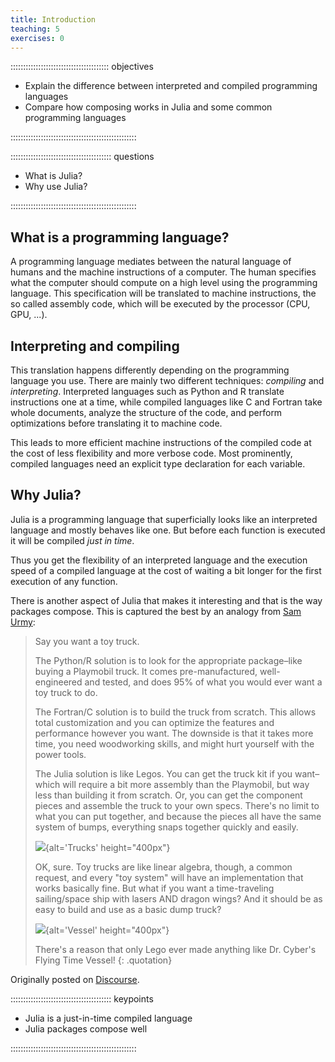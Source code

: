 ```yaml
---
title: Introduction
teaching: 5
exercises: 0
---
```


::::::::::::::::::::::::::::::::::::::: objectives

- Explain the difference between interpreted and compiled programming languages
- Compare how composing works in Julia and some common programming languages

::::::::::::::::::::::::::::::::::::::::::::::::::

:::::::::::::::::::::::::::::::::::::::: questions

- What is Julia?
- Why use Julia?

::::::::::::::::::::::::::::::::::::::::::::::::::

## What is a programming language?

A programming language mediates between the natural language of humans and the
machine instructions of a computer.
The human specifies what the computer should compute on a high level using the
programming language.
This specification will be translated to machine instructions, the so called
assembly code, which will be executed by the processor (CPU, GPU, ...).

## Interpreting and compiling

This translation happens differently depending on the programming language you
use.
There are mainly two different techniques: *compiling* and *interpreting*.
Interpreted languages such as Python and R translate instructions one at a
time, while compiled languages like C and Fortran take whole documents, analyze
the structure of the code, and perform optimizations before translating it to
machine code.

This leads to more efficient machine instructions of the compiled code at the
cost of less flexibility and more verbose code.
Most prominently, compiled languages need an explicit type declaration for each
variable.

## Why Julia?

Julia is a programming language that superficially looks like an interpreted
language and mostly behaves like one.
But before each function is executed it will be compiled *just in time*.

Thus you get the flexibility of an interpreted language and the execution speed
of a compiled language at the cost of waiting a bit longer for the first
execution of any function.

There is another aspect of Julia that makes it interesting and that is the way
packages compose.
This is captured the best by an analogy from [Sam Urmy](https://github.com/ElOceanografo):

> Say you want a toy truck.
> 
> The Python/R solution is to look for the appropriate package–like buying a
> Playmobil truck. It comes pre-manufactured, well-engineered and tested, and
> does 95% of what you would ever want a toy truck to do.
> 
> The Fortran/C solution is to build the truck from scratch. This allows total
> customization and you can optimize the features and performance however you
> want. The downside is that it takes more time, you need woodworking skills,
> and might hurt yourself with the power tools.
> 
> The Julia solution is like Legos. You can get the truck kit if you want–which
> will require a bit more assembly than the Playmobil, but way less than
> building it from scratch. Or, you can get the component pieces and assemble
> the truck to your own specs. There's no limit to what you can put together,
> and because the pieces all have the same system of bumps, everything snaps
> together quickly and easily.
> 
> ![][truck]{alt='Trucks' height="400px"}
> 
> OK, sure. Toy trucks are like linear algebra, though, a common request, and
> every "toy system" will have an implementation that works basically fine. But
> what if you want a time-traveling sailing/space ship with lasers AND dragon
> wings? And it should be as easy to build and use as a basic dump truck?
> 
> ![][vessel]{alt='Vessel' height="400px"}
> 
> There's a reason that only Lego ever made anything like Dr. Cyber's Flying
> Time Vessel!
> {: .quotation}

Originally posted on [Discourse][discourse].



[truck]: https://global.discourse-cdn.com/business5/uploads/julialang/original/3X/5/2/52e63856ad9e23876cda4297a04171879fa625b4.jpeg
[vessel]: https://global.discourse-cdn.com/business5/uploads/julialang/original/3X/2/8/2865d34fb35c181dc3c5c0f0b71915f31310269c.jpeg
[discourse]: https://discourse.julialang.org/t/what-is-the-advantage-of-julia-over-fortran/65964/101


:::::::::::::::::::::::::::::::::::::::: keypoints

- Julia is a just-in-time compiled language
- Julia packages compose well

::::::::::::::::::::::::::::::::::::::::::::::::::



